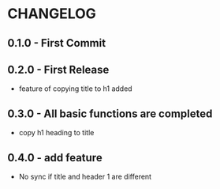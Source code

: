 # CHANGELOG

## 0.1.0 - First Commit

## 0.2.0 - First Release

- feature of copying title to h1 added

## 0.3.0 - All basic functions are completed

- copy h1 heading to title

## 0.4.0 - add feature

- No sync if title and header 1 are different
